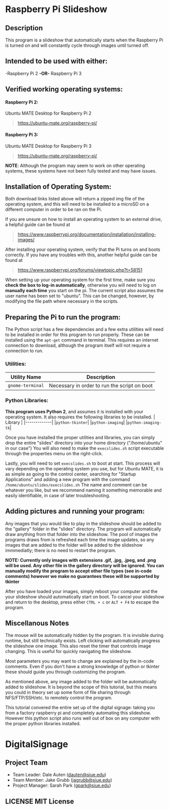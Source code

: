 # Raspberry Pi Slideshow
## Description
This program is a slideshow that automatically starts when the Raspberry Pi is turned on and will constantly cycle through images until turned off.
## Intended to be used with either:
-Raspberry Pi 2 **-OR-** Raspberry Pi 3

## Verified working operating systems:
#### Raspberry Pi 2:
Ubuntu MATE Desktop for Raspberry Pi 2 
> https://ubuntu-mate.org/raspberry-pi/

#### Raspberry Pi 3:
Ubuntu MATE Desktop for Raspberry Pi 3 
> https://ubuntu-mate.org/raspberry-pi/

**NOTE**: Although the program may seem to work on other operating systems, these systems have not been fully tested and may have issues. 

## Installation of Operating System:
Both download links listed above will return a zipped img file of the operating system, and this will need to be installed to a microSD on a different computer in order to be ran on the Pi.

If you are unsure on how to install an operating system to an external drive, a helpful guide can be found at 
> https://www.raspberrypi.org/documentation/installation/installing-images/

After installing your operating system, verify that the Pi turns on and boots correctly. If you have any troubles with this, another helpful guide can be found at 
> https://www.raspberrypi.org/forums/viewtopic.php?t=58151

When setting up your operating system for the first time, make sure you **check the box to log-in automatically**, otherwise you will need to log on **manually each time** you start on the pi. 
The current script also assumes the user name has been set to "ubuntu". This can be changed, however, by modifying the file path where necessary in the scripts.

## Preparing the Pi to run the program:
The Python script has a few dependencies and a few extra utilities will need to be installed in order for this program to run properly. These can be installed using the `apt-get` command in terminal. This requires an internet connection to download, although the program itself will not require a connection to run.

### Utilities:
| Utility Name | Description |
| ------------ | ------------|
| `gnome-terminal`| Necessary in order to run the script on boot|

### Python Libraries:
**This program uses Python 2**, and assumes it is installed with your operating system. It also requires the following libraries to be installed.
| Library |
|-------------|
|`python-tkinter`|
|`python-imaging`|
|`python-imaging-tk`|

Once you have installed the proper utilities and libraries, you can simply drop the entire "slides" directory into your home directory ("/home/ubuntu" in our case") You will also need to make the `execslides.sh` script executable through the properties menu on the right-click.

Lastly, you will need to set `execslides.sh` to boot at start. This process will vary depending on the operating system you use, but for Ubuntu MATE, it is as simple as going to the control center, searching for "Startup Applications" and adding a new program with the command `/home/ubuntu/slides/execslides.sh` 
The name and comment can be whatever you like, but we recommend naming it something memorable and easily identifiable, in case of later troubleshooting.

## Adding pictures and running your program:
Any images that you would like to play in the slideshow should be added to the "gallery" folder in the "slides" directory. The program will automatically draw anything from that folder into the slideshow.  The pool of images the programs draws from is refreshed each time the image updates, so any images that are added to the folder will be added to the slideshow immmediatly; there is no need to restart the program.

**NOTE:  Currently only images with extensions .gif, .jpg, .jpeg, and .png will be used.  Any other file in the gallery directory will be ignored.  You can manually modify the program to accept other file types (see in-code comments) however we make no guarantees these will be supported by tkinter**

After you have loaded your images, simply reboot your computer and the your slideshow should automatically start on boot.
To cancel your slideshow and return to the desktop, press either `CTRL + c` or `ALT + F4` to escape the program.

## Miscellanous Notes
The mouse will be automatically hidden by the program.  It is invisible during runtime, but still technically exists.
Left clicking will automatically progress the slideshow one image.  This also reset the timer that controls image changing.  This is useful for quickly navigating the slideshow.

Most parameters you may want to change are explained by the in-code comments.  Even if you don't have a strong knowledge of python or tkinter these should guide you through customizing the program.

As mentioned above, any image added to the folder will be automatically added to slideshow.  It is beyond the scope of this tutorial, but this means you could in theory set up some form of file sharing through NFS/FTP/SSH/etc. to remotely control the program.

This tutorial convered the entire set up of the digital signage: taking you from a factory raspberry pi and completely automating this slideshow.  However this python script also runs well out of box on any computer with the proper python libraries installed.

# DigitalSignage

## Project Team 

- Team Leader: Dale Auten (dauten@siue.edu)
- Team Member: Jake Grubb (jagrubb@siue.edu)
- Project Manager: Sarah Park (gpark@siue.edu)

## LICENSE MIT License
